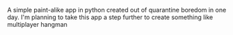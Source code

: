 A simple paint-alike app in python created out of quarantine boredom in one day.
I'm planning to take this app a step further to create something like multiplayer
hangman